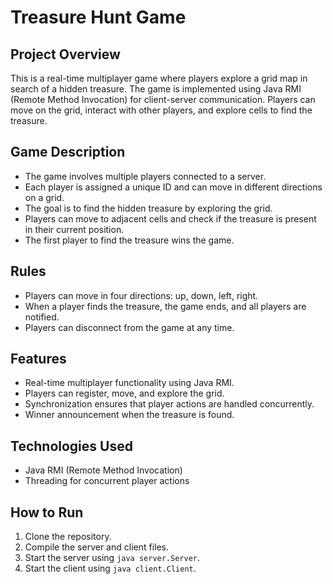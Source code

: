 # Treasure Hunt Game

## Project Overview
This is a real-time multiplayer game where players explore a grid map in search of a hidden treasure. The game is implemented using Java RMI (Remote Method Invocation) for client-server communication. Players can move on the grid, interact with other players, and explore cells to find the treasure.

## Game Description
- The game involves multiple players connected to a server.
- Each player is assigned a unique ID and can move in different directions on a grid.
- The goal is to find the hidden treasure by exploring the grid.
- Players can move to adjacent cells and check if the treasure is present in their current position.
- The first player to find the treasure wins the game.

## Rules
- Players can move in four directions: up, down, left, right.
- When a player finds the treasure, the game ends, and all players are notified.
- Players can disconnect from the game at any time.
  
## Features
- Real-time multiplayer functionality using Java RMI.
- Players can register, move, and explore the grid.
- Synchronization ensures that player actions are handled concurrently.
- Winner announcement when the treasure is found.

## Technologies Used
- Java RMI (Remote Method Invocation)
- Threading for concurrent player actions

## How to Run
1. Clone the repository.
2. Compile the server and client files.
3. Start the server using `java server.Server`.
4. Start the client using `java client.Client`.
